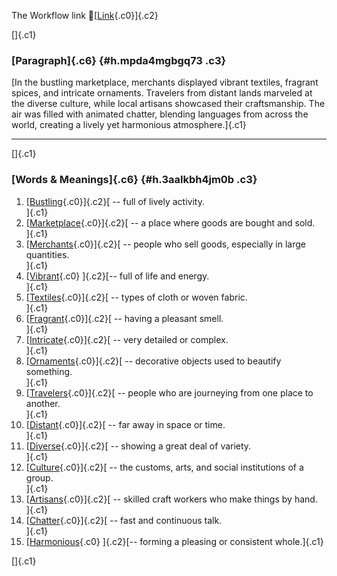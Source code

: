 The Workflow link
👏[[Link](https://www.google.com/url?q=http://www.google.com&sa=D&source=editors&ust=1756844184477793&usg=AOvVaw3doPZ5-WjPTrDtUIipkaJR){.c0}]{.c2}

[]{.c1}

### [Paragraph]{.c6} {#h.mpda4mgbgq73 .c3}

[In the bustling marketplace, merchants displayed vibrant textiles,
fragrant spices, and intricate ornaments. Travelers from distant lands
marveled at the diverse culture, while local artisans showcased their
craftsmanship. The air was filled with animated chatter, blending
languages from across the world, creating a lively yet harmonious
atmosphere.]{.c1}

------------------------------------------------------------------------

[]{.c1}

### [Words & Meanings]{.c6} {#h.3aalkbh4jm0b .c3}

1.  [[Bustling](https://www.google.com/url?q=http://www.google.com&sa=D&source=editors&ust=1756844184479214&usg=AOvVaw2TXLILVNgJmbxQwJt5TiPw){.c0}]{.c2}[ --
    full of lively activity.\
    ]{.c1}
2.  [[Marketplace](https://www.google.com/url?q=http://www.google.com&sa=D&source=editors&ust=1756844184479486&usg=AOvVaw1AHInUz-MlTo_5oO1HTLpP){.c0}]{.c2}[ --
    a place where goods are bought and sold.\
    ]{.c1}
3.  [[Merchants](https://www.google.com/url?q=http://www.google.com&sa=D&source=editors&ust=1756844184479826&usg=AOvVaw0BliX1IB10P23WcvSlGlYe){.c0}]{.c2}[ --
    people who sell goods, especially in large quantities.\
    ]{.c1}
4.  [[Vibrant](https://www.google.com/url?q=http://www.google.com&sa=D&source=editors&ust=1756844184480145&usg=AOvVaw2QTU0bK_VDCJBKBZ9j1MV-){.c0}
    ]{.c2}[-- full of life and energy.\
    ]{.c1}
5.  [[Textiles](https://www.google.com/url?q=http://www.google.com&sa=D&source=editors&ust=1756844184480385&usg=AOvVaw0rxyC4rMyEn07iyOk4FEIf){.c0}]{.c2}[ --
    types of cloth or woven fabric.\
    ]{.c1}
6.  [[Fragrant](https://www.google.com/url?q=http://www.google.com&sa=D&source=editors&ust=1756844184480663&usg=AOvVaw3PcjRF8s-rfvxnfoHPYGJ8){.c0}]{.c2}[ --
    having a pleasant smell.\
    ]{.c1}
7.  [[Intricate](https://www.google.com/url?q=http://www.google.com&sa=D&source=editors&ust=1756844184480929&usg=AOvVaw3UGOBDi-ibj6Gcix6EAsgO){.c0}]{.c2}[ --
    very detailed or complex.\
    ]{.c1}
8.  [[Ornaments](https://www.google.com/url?q=http://www.google.com&sa=D&source=editors&ust=1756844184481189&usg=AOvVaw0FYOqEKQwT4l0DLMH6M0Cq){.c0}]{.c2}[ --
    decorative objects used to beautify something.\
    ]{.c1}
9.  [[Travelers](https://www.google.com/url?q=http://www.google.com&sa=D&source=editors&ust=1756844184481485&usg=AOvVaw2_g4q73ZFk9YN3pU7JKNa8){.c0}]{.c2}[ --
    people who are journeying from one place to another.\
    ]{.c1}
10. [[Distant](https://www.google.com/url?q=http://www.google.com&sa=D&source=editors&ust=1756844184481762&usg=AOvVaw3Ou9LSQgN9lv1TBD-VjaoD){.c0}]{.c2}[ --
    far away in space or time.\
    ]{.c1}
11. [[Diverse](https://www.google.com/url?q=http://www.google.com&sa=D&source=editors&ust=1756844184481985&usg=AOvVaw37FOf1deOMHl4xyYx71Btp){.c0}]{.c2}[ --
    showing a great deal of variety.\
    ]{.c1}
12. [[Culture](https://www.google.com/url?q=http://www.google.com&sa=D&source=editors&ust=1756844184482265&usg=AOvVaw1pz9KmNZT_9Fr5RpT3ehTV){.c0}]{.c2}[ --
    the customs, arts, and social institutions of a group.\
    ]{.c1}
13. [[Artisans](https://www.google.com/url?q=http://www.google.com&sa=D&source=editors&ust=1756844184482568&usg=AOvVaw02sxKQyn3kXA_vRN8HvcHL){.c0}]{.c2}[ --
    skilled craft workers who make things by hand.\
    ]{.c1}
14. [[Chatter](https://www.google.com/url?q=http://www.google.com&sa=D&source=editors&ust=1756844184482846&usg=AOvVaw2ZRHwg6ge-AY1MH5bDJ7bn){.c0}]{.c2}[ --
    fast and continuous talk.\
    ]{.c1}
15. [[Harmonious](https://www.google.com/url?q=http://www.google.com&sa=D&source=editors&ust=1756844184483086&usg=AOvVaw23bGYrRAjmxQ3a6-XgpFKx){.c0}
    ]{.c2}[-- forming a pleasing or consistent whole.]{.c1}

[]{.c1}

